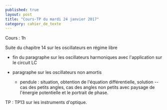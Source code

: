 ```yaml
---
published: true
layout: post
title: "Cours-TP du mardi 24 janvier 2017"
category: cahier_de_texte
---
```

Cours : 1h

Suite du chapitre 14 sur les oscillateurs en régime libre

- fin du paragraphe sur les oscillateurs harmoniques avec l'application sur le circuit LC

- paragraphe sur les oscillateurs non amortis

  - pendule : situation, obtention de l'équation différentielle, solution -- cas des petits angles, cas des angles non petits avec paysage de l'énergie potentielle et le portrait de phase.

TP : TP13 sur les instruments d'optique.
